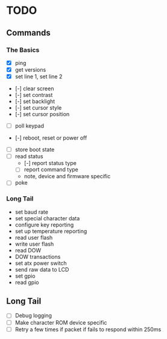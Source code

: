 # TODO

## Commands

### The Basics

- [x] ping
- [x] get versions
- [x] set line 1, set line 2
- [-] clear screen
- [-] set contrast
- [-] set backlight
- [-] set cursor style
- [-] set cursor position
- [ ] poll keypad
- [-] reboot, reset or power off
- [ ] store boot state
- [ ] read status
  - [-] report status type
  - [ ] report command type
  - note, device and firmware specific
- [ ] poke

### Long Tail

- set baud rate
- set special character data
- configure key reporting
- set up temperature reporting
- read user flash
- write user flash
- read DOW
- DOW transactions
- set atx power switch
- send raw data to LCD
- set gpio
- read gpio

## Long Tail

- [ ] Debug logging
- [ ] Make character ROM device specific
- [ ] Retry a few times if packet if fails to respond within 250ms
